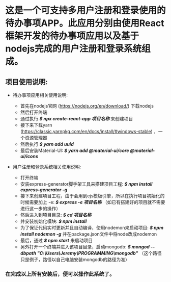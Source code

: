 # 这是一个可支持多用户注册和登录使用的待办事项APP。此应用分别由使用React框架开发的待办事项应用以及基于nodejs完成的用户注册和登录系统组成。

## 项目使用说明:
- 待办事项应用相关使用说明:
    - 首先在nodejs官网 (https://nodejs.org/en/download/) 下载nodejs
    - 然后打开终端
    - 通过执行 ***$ npx create-react-app 项目名称*** 来创建项目
    - 接下来下载yarn (https://classic.yarnpkg.com/en/docs/install/#windows-stable) ，一个资源管理器
    - 然后执行 ***$ yarn add uuid***
    - 最后安装Material-UI: ***$ yarn add @material-ui/core @material-ui/icons***

- 用户注册和登录系统相关使用说明:
    - 打开终端
    - 安装express-generator脚手架工具来搭建项目工程: ***$ npm install express-generator -g***
    - 接下来创建项目工程，由于会用到ejs模板引擎，所以在执行项目初始化的时候需要加上 -e: ***$ express -e 项目名称*** （如已有搭建好的项目就不需要进行这一步的操作）
    - 然后进入到项目目录: ***$ cd 项目名称***
    - 并安装初始化模块: ***$ npm install***
    - 为了保证代码实时更新并且自动编译，使用nodemon来启动项目: ***$ npm install nodemon -g***
    并在package.json文件中将node改成nodemon
    - 最后，通过 ***$ npm start*** 来启动项目
    - 另外打开一个终端并进入该项目目录，启动mongodb: ***$ mongod --dbpath 
    "C:\Users\Jeremy\PROGRAMMING\mongodb"*** （这个路径只是例子，路径以自己电脑安装mongodb的路径为准）

### 在完成以上所有安装后，便可以操作此系统了。
